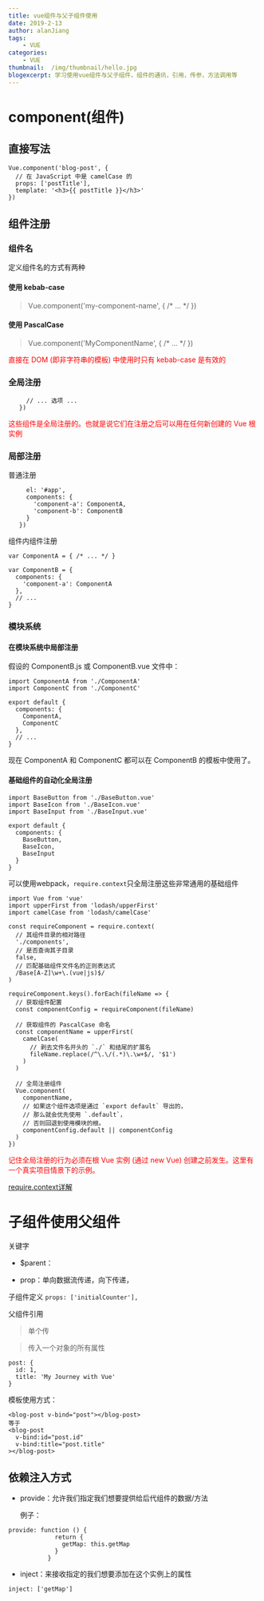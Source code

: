 ```yaml
---
title: vue组件与父子组件使用
date: 2019-2-13
author: alanJiang
tags:
    - VUE
categories:
    - VUE
thumbnail:  /img/thumbnail/hello.jpg
blogexcerpt: 学习使用vue组件与父子组件，组件的通讯，引用，传参，方法调用等
---
```


# component(组件)
## 直接写法
```
Vue.component('blog-post', {
  // 在 JavaScript 中是 camelCase 的
  props: ['postTitle'],
  template: '<h3>{{ postTitle }}</h3>'
})
```

## 组件注册
### 组件名
定义组件名的方式有两种
#### 使用 kebab-case
>   Vue.component('my-component-name', { /* ... */ })
#### 使用 PascalCase
>   Vue.component('MyComponentName', { /* ... */ })

<p style="color:red">直接在 DOM (即非字符串的模板) 中使用时只有 kebab-case 是有效的</p>

### 全局注册
```Vue.component('my-component-name', {
     // ... 选项 ...
   })
```
<p style="color:red">这些组件是全局注册的。也就是说它们在注册之后可以用在任何新创建的 Vue 根实例</p>
 
### 局部注册
普通注册
```new Vue({
     el: '#app',
     components: {
       'component-a': ComponentA,
       'component-b': ComponentB
     }
   })

```
组件内组件注册
```
var ComponentA = { /* ... */ }

var ComponentB = {
  components: {
    'component-a': ComponentA
  },
  // ...
}
```

### 模块系统
#### 在模块系统中局部注册
假设的 ComponentB.js 或 ComponentB.vue 文件中：
```$xslt
import ComponentA from './ComponentA'
import ComponentC from './ComponentC'

export default {
  components: {
    ComponentA,
    ComponentC
  },
  // ...
}
```
现在 ComponentA 和 ComponentC 都可以在 ComponentB 的模板中使用了。

#### 基础组件的自动化全局注册

```$xslt
import BaseButton from './BaseButton.vue'
import BaseIcon from './BaseIcon.vue'
import BaseInput from './BaseInput.vue'

export default {
  components: {
    BaseButton,
    BaseIcon,
    BaseInput
  }
}
```

可以使用webpack，`require.context`只全局注册这些非常通用的基础组件

```$xslt
import Vue from 'vue'
import upperFirst from 'lodash/upperFirst'
import camelCase from 'lodash/camelCase'

const requireComponent = require.context(
  // 其组件目录的相对路径
  './components',
  // 是否查询其子目录
  false,
  // 匹配基础组件文件名的正则表达式
  /Base[A-Z]\w+\.(vue|js)$/
)

requireComponent.keys().forEach(fileName => {
  // 获取组件配置
  const componentConfig = requireComponent(fileName)

  // 获取组件的 PascalCase 命名
  const componentName = upperFirst(
    camelCase(
      // 剥去文件名开头的 `./` 和结尾的扩展名
      fileName.replace(/^\.\/(.*)\.\w+$/, '$1')
    )
  )

  // 全局注册组件
  Vue.component(
    componentName,
    // 如果这个组件选项是通过 `export default` 导出的，
    // 那么就会优先使用 `.default`，
    // 否则回退到使用模块的根。
    componentConfig.default || componentConfig
  )
})
```
<p style="color:red">记住全局注册的行为必须在根 Vue 实例 (通过 new Vue) 创建之前发生。这里有一个真实项目情景下的示例。</p>

[require.context详解](www.baidu.com)


# 子组件使用父组件
关键字
- $parent：

- prop：单向数据流传递，向下传递，

子组件定义
`props: ['initialCounter'],`

父组件引用
>   单个传
>   <blog-post v-bind:initialCounter="post.author"></blog-post>

>   传入一个对象的所有属性
```$xslt
post: {
  id: 1,
  title: 'My Journey with Vue'
}
```
模板使用方式：
```$xslt
<blog-post v-bind="post"></blog-post>
等于
<blog-post
  v-bind:id="post.id"
  v-bind:title="post.title"
></blog-post>
```

## 依赖注入方式
- provide：允许我们指定我们想要提供给后代组件的数据/方法
 
    例子：
```
provide: function () {
             return {
               getMap: this.getMap
             }
           }
```

- inject：来接收指定的我们想要添加在这个实例上的属性

`inject: ['getMap']`